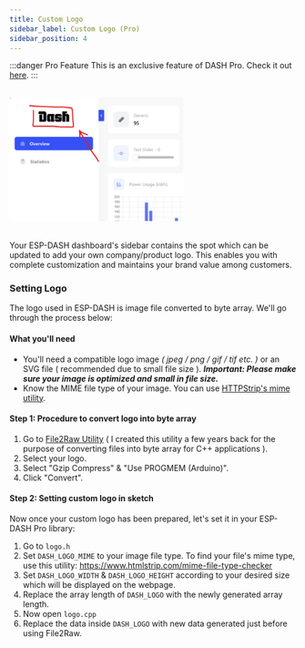 ```yaml
---
title: Custom Logo
sidebar_label: Custom Logo (Pro)
sidebar_position: 4
---
```


:::danger Pro Feature
This is an exclusive feature of DASH Pro. Check it out [here](https://espdash.pro).
:::

<br/>


<img src="/img/v4/custom-logo.png" width="305px" alt="Logo Preview" />
<br/>
<br/>

Your ESP-DASH dashboard's sidebar contains the spot which can be updated to add your own company/product logo. This enables you with complete customization and maintains your brand value among customers.


### Setting Logo

The logo used in ESP-DASH is image file converted to byte array. We'll go through the process below:

#### What you'll need
- You'll need a compatible logo image <i>( jpeg / png / gif / tif etc. )</i> or an SVG file ( recommended due to small file size ). <i><b>Important: Please make sure your image is optimized and small in file size.</b></i>
- Know the MIME file type of your image. You can use [HTTPStrip's mime utility](https://www.htmlstrip.com/mime-file-type-checker).

#### Step 1: Procedure to convert logo into byte array
1. Go to [File2Raw Utility](https://file2raw.labrat.one/) ( I created this utility a few years back for the purpose of converting files into byte array for C++ applications ).
2. Select your logo.
3. Select "Gzip Compress" & "Use PROGMEM (Arduino)".
4. Click "Convert".

#### Step 2: Setting custom logo in sketch

Now once your custom logo has been prepared, let's set it in your ESP-DASH Pro library:

1. Go to `logo.h`
2. Set `DASH_LOGO_MIME` to your image file type. To find your file's mime type, use this utility: https://www.htmlstrip.com/mime-file-type-checker
3. Set `DASH_LOGO_WIDTH` & `DASH_LOGO_HEIGHT` according to your desired size which will be displayed on the webpage.
4. Replace the array length of `DASH_LOGO` with the newly generated array length.
5. Now open `logo.cpp`
6. Replace the data inside `DASH_LOGO` with new data generated just before using File2Raw.

